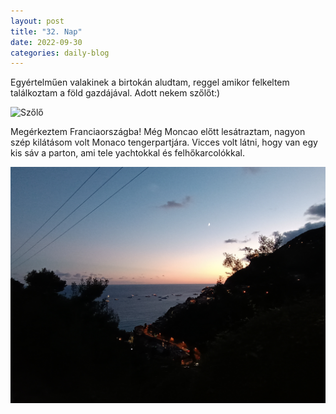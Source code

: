 ```yaml
---
layout: post
title: "32. Nap"
date: 2022-09-30
categories: daily-blog
---
```


Egyértelműen valakinek a birtokán aludtam, reggel amikor felkeltem találkoztam a föld gazdájával. Adott nekem szőlőt:)

![Szőlő](/day32szolo.jpg)

Megérkeztem Franciaországba! Még Moncao előtt lesátraztam, nagyon szép kilátásom volt Monaco tengerpartjára. Vicces volt látni, hogy van egy kis sáv a parton, ami tele yachtokkal és felhőkarcolókkal.

![Monaco](/day32monaco.jpg)

